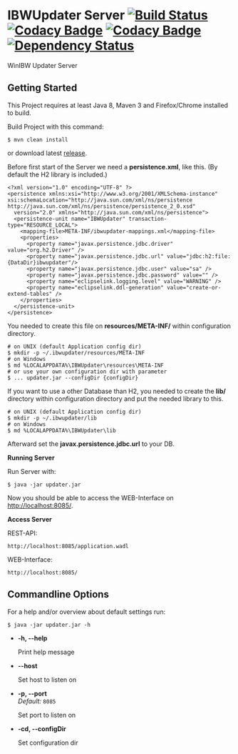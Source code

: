 # IBWUpdater Server [![Build Status](https://travis-ci.org/ThULB/IBWUpdater-Server.svg?branch=master)](https://travis-ci.org/ThULB/IBWUpdater-Server) [![Codacy Badge](https://api.codacy.com/project/badge/Grade/e276ce11390e4000bb9711c9e44864ba)](https://www.codacy.com/app/ThULB/IBWUpdater-Server?utm_source=github.com&amp;utm_medium=referral&amp;utm_content=adlerre/IBWUpdater-Server&amp;utm_campaign=Badge_Grade) [![Codacy Badge](https://api.codacy.com/project/badge/Coverage/e276ce11390e4000bb9711c9e44864ba)](https://www.codacy.com/app/ThULB/IBWUpdater-Server?utm_source=github.com&utm_medium=referral&utm_content=adlerre/IBWUpdater-Server&utm_campaign=Badge_Coverage) [![Dependency Status](https://www.versioneye.com/user/projects/583339f8eaa74b004633a88f/badge.svg?style=flat-square)](https://www.versioneye.com/user/projects/583339f8eaa74b004633a88f)
WinIBW Updater Server

## Getting Started

This Project requires at least Java 8, Maven 3 and Firefox/Chrome installed to build.

Build Project with this command:

    $ mvn clean install
    
or download latest [release](https://github.com/adlerre/IBWUpdater-Server/releases).
    
Before first start of the Server we need a **persistence.xml**, like this. (By default the H2 library is included.)
    
    <?xml version="1.0" encoding="UTF-8" ?>
    <persistence xmlns:xsi="http://www.w3.org/2001/XMLSchema-instance" xsi:schemaLocation="http://java.sun.com/xml/ns/persistence http://java.sun.com/xml/ns/persistence/persistence_2_0.xsd"
      version="2.0" xmlns="http://java.sun.com/xml/ns/persistence">
      <persistence-unit name="IBWUpdater" transaction-type="RESOURCE_LOCAL">
        <mapping-file>META-INF/ibwupdater-mappings.xml</mapping-file>
        <properties>
          <property name="javax.persistence.jdbc.driver" value="org.h2.Driver" />
          <property name="javax.persistence.jdbc.url" value="jdbc:h2:file:{DataDir}ibwupdater"/>
          <property name="javax.persistence.jdbc.user" value="sa" />
          <property name="javax.persistence.jdbc.password" value="" />
          <property name="eclipselink.logging.level" value="WARNING" />
          <property name="eclipselink.ddl-generation" value="create-or-extend-tables" />
        </properties>
      </persistence-unit>
    </persistence>
    
You needed to create this file on **resources/META-INF/** within configuration directory.

    # on UNIX (default Application config dir)
    $ mkdir -p ~/.ibwupdater/resources/META-INF
    # on Windows
    $ md %LOCALAPPDATA%\IBWUpdater\resources\META-INF
    # or use your own configuration dir with parameter
    $ ... updater.jar --configDir {configDir}

If you want to use a other Database than H2, you needed to create the **lib/** directory within configuration directory and put the needed library to this.

    # on UNIX (default Application config dir)
    $ mkdir -p ~/.ibwupdater/lib
    # on Windows
    $ md %LOCALAPPDATA%\IBWUpdater\lib

Afterward set the **javax.persistence.jdbc.url** to your DB.

**Running Server**

Run Server with:

    $ java -jar updater.jar


Now you should be able to access the WEB-Interface on [http://localhost:8085/](http://localhost:8085/).
 
**Access Server**

REST-API:

    http://localhost:8085/application.wadl


WEB-Interface:

    http://localhost:8085/
    
## Commandline Options

For a help and/or overview about default settings run:

    $ java -jar updater.jar -h
    
* **-h, --help**

  Print help message

* **--host**

  Set host to listen on

* **-p, --port**<br />
  *Default:* `8085`
  
  Set port to listen on
  
* **-cd, --configDir**

  Set configuration dir
